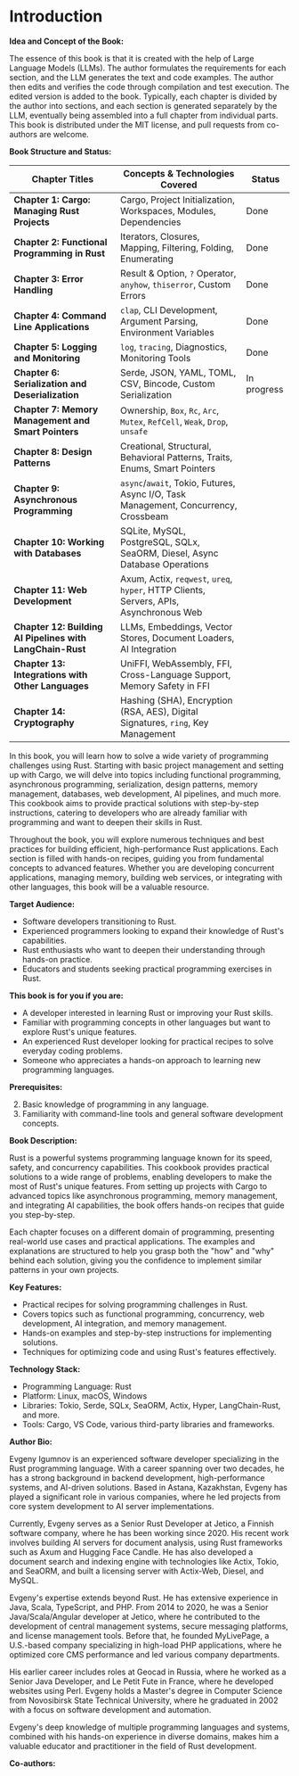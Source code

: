 # Introduction

**Idea and Concept of the Book:**

The essence of this book is that it is created with the help of Large Language Models (LLMs). The author formulates the requirements for each section, and the LLM generates the text and code examples. The author then edits and verifies the code through compilation and test execution. The edited version is added to the book. Typically, each chapter is divided by the author into sections, and each section is generated separately by the LLM, eventually being assembled into a full chapter from individual parts. This book is distributed under the MIT license, and pull requests from co-authors are welcome.


**Book Structure and Status:**

| Chapter Titles                                    | Concepts & Technologies Covered                                       | Status      |
|---------------------------------------------------|-----------------------------------------------------------------------|-------------|
| **Chapter 1: Cargo: Managing Rust Projects**      | Cargo, Project Initialization, Workspaces, Modules, Dependencies      | Done        |
| **Chapter 2: Functional Programming in Rust**     | Iterators, Closures, Mapping, Filtering, Folding, Enumerating         | Done        |
| **Chapter 3: Error Handling**                     | Result & Option, `?` Operator, `anyhow`, `thiserror`, Custom Errors   | Done        |
| **Chapter 4: Command Line Applications**              | `clap`, CLI Development, Argument Parsing, Environment Variables             | Done        |
| **Chapter 5: Logging and Monitoring**                 | `log`, `tracing`, Diagnostics, Monitoring Tools                              | Done        |
| **Chapter 6: Serialization and Deserialization**      | Serde, JSON, YAML, TOML, CSV, Bincode, Custom Serialization                  | In progress |
| **Chapter 7: Memory Management and Smart Pointers**   | Ownership, `Box`, `Rc`, `Arc`, `Mutex`, `RefCell`, `Weak`, `Drop`, `unsafe`  |             |
| **Chapter 8: Design Patterns**                 | Creational, Structural, Behavioral Patterns, Traits, Enums, Smart Pointers             |             |
| **Chapter 9: Asynchronous Programming**        | `async`/`await`, Tokio, Futures, Async I/O, Task Management, Concurrency, Crossbeam    |             |
| **Chapter 10: Working with Databases**                    | SQLite, MySQL, PostgreSQL, SQLx, SeaORM, Diesel, Async Database Operations            |             |
| **Chapter 11: Web Development**                           | Axum, Actix, `reqwest`, `ureq`, `hyper`, HTTP Clients, Servers, APIs, Asynchronous Web|             |
| **Chapter 12: Building AI Pipelines with LangChain-Rust** | LLMs, Embeddings, Vector Stores, Document Loaders, AI Integration                     |             |
| **Chapter 13: Integrations with Other Languages**         | UniFFI, WebAssembly, FFI, Cross-Language Support, Memory Safety in FFI                |             |
| **Chapter 14: Cryptography**                              | Hashing (SHA), Encryption (RSA, AES), Digital Signatures, `ring`, Key Management      |             |


In this book, you will learn how to solve a wide variety of programming challenges using Rust. Starting with basic project management and setting up with Cargo, we will delve into topics including functional programming, asynchronous programming, serialization, design patterns, memory management, databases, web development, AI pipelines, and much more. This cookbook aims to provide practical solutions with step-by-step instructions, catering to developers who are already familiar with programming and want to deepen their skills in Rust.

Throughout the book, you will explore numerous techniques and best practices for building efficient, high-performance Rust applications. Each section is filled with hands-on recipes, guiding you from fundamental concepts to advanced features. Whether you are developing concurrent applications, managing memory, building web services, or integrating with other languages, this book will be a valuable resource.

**Target Audience:**

- Software developers transitioning to Rust.
- Experienced programmers looking to expand their knowledge of Rust's capabilities.
- Rust enthusiasts who want to deepen their understanding through hands-on practice.
- Educators and students seeking practical programming exercises in Rust.

**This book is for you if you are:**

- A developer interested in learning Rust or improving your Rust skills.
- Familiar with programming concepts in other languages but want to explore Rust's unique features.
- An experienced Rust developer looking for practical recipes to solve everyday coding problems.
- Someone who appreciates a hands-on approach to learning new programming languages.

**Prerequisites:**

2. Basic knowledge of programming in any language.
2. Familiarity with command-line tools and general software development concepts.

**Book Description:**

Rust is a powerful systems programming language known for its speed, safety, and concurrency capabilities. This cookbook provides practical solutions to a wide range of problems, enabling developers to make the most of Rust's unique features. From setting up projects with Cargo to advanced topics like asynchronous programming, memory management, and integrating AI capabilities, the book offers hands-on recipes that guide you step-by-step.

Each chapter focuses on a different domain of programming, presenting real-world use cases and practical applications. The examples and explanations are structured to help you grasp both the "how" and "why" behind each solution, giving you the confidence to implement similar patterns in your own projects.

**Key Features:**

- Practical recipes for solving programming challenges in Rust.
- Covers topics such as functional programming, concurrency, web development, AI integration, and memory management.
- Hands-on examples and step-by-step instructions for implementing solutions.
- Techniques for optimizing code and using Rust's features effectively.

**Technology Stack:**
 
- Programming Language: Rust
- Platform: Linux, macOS, Windows
- Libraries: Tokio, Serde, SQLx, SeaORM, Actix, Hyper, LangChain-Rust, and more.
- Tools: Cargo, VS Code, various third-party libraries and frameworks.

**Author Bio:**

Evgeny Igumnov is an experienced software developer specializing in the Rust programming language. With a career spanning over two decades, he has a strong background in backend development, high-performance systems, and AI-driven solutions. Based in Astana, Kazakhstan, Evgeny has played a significant role in various companies, where he led projects from core system development to AI server implementations.

Currently, Evgeny serves as a Senior Rust Developer at Jetico, a Finnish software company, where he has been working since 2020. His recent work involves building AI servers for document analysis, using Rust frameworks such as Axum and Hugging Face Candle. He has also developed a document search and indexing engine with technologies like Actix, Tokio, and SeaORM, and built a licensing server with Actix-Web, Diesel, and MySQL.

Evgeny's expertise extends beyond Rust. He has extensive experience in Java, Scala, TypeScript, and PHP. From 2014 to 2020, he was a Senior Java/Scala/Angular developer at Jetico, where he contributed to the development of central management systems, secure messaging platforms, and license management tools. Before that, he founded MyLivePage, a U.S.-based company specializing in high-load PHP applications, where he optimized core CMS performance and led various company departments.

His earlier career includes roles at Geocad in Russia, where he worked as a Senior Java Developer, and Le Petit Fute in France, where he developed websites using Perl. Evgeny holds a Master's degree in Computer Science from Novosibirsk State Technical University, where he graduated in 2002 with a focus on software development and automation.

Evgeny's deep knowledge of multiple programming languages and systems, combined with his hands-on experience in diverse domains, makes him a valuable educator and practitioner in the field of Rust development.

**Co-authors:**

